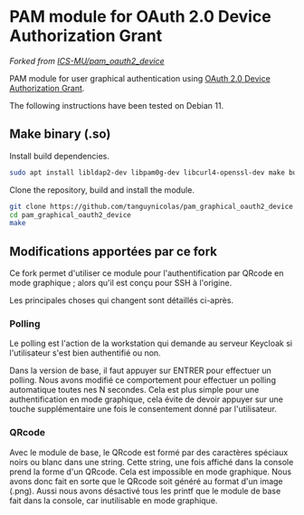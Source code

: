# PAM module for OAuth 2.0 Device Authorization Grant

*Forked from [ICS-MU/pam_oauth2_device](https://github.com/ICS-MU/pam_oauth2_device)*

PAM module for user graphical authentication using
[OAuth 2.0 Device Authorization Grant](https://tools.ietf.org/html/rfc8628).

The following instructions have been tested on Debian 11.

## Make binary (.so)

Install build dependencies.

```bash
sudo apt install libldap2-dev libpam0g-dev libcurl4-openssl-dev make build-essential
```

Clone the repository, build and install the module.

```bash
git clone https://github.com/tanguynicolas/pam_graphical_oauth2_device
cd pam_graphical_oauth2_device
make
```

## Modifications apportées par ce fork

Ce fork permet d'utiliser ce module pour l'authentification par QRcode en mode graphique ; alors qu'il est conçu pour SSH à l'origine.

Les principales choses qui changent sont détaillés ci-après.

### Polling

Le polling est l'action de la workstation qui demande au serveur Keycloak si l'utilisateur s'est bien authentifié ou non.

Dans la version de base, il faut appuyer sur ENTRER pour effectuer un polling. Nous avons modifié ce comportement pour effectuer un polling automatique toutes nes N secondes. Cela est plus simple pour une authentification en mode graphique, cela évite de devoir appuyer sur une touche supplémentaire une fois le consentement donné par l'utilisateur.

### QRcode

Avec le module de base, le QRcode est formé par des caractères spéciaux noirs ou blanc dans une string. Cette string, une fois affiché dans la console prend la forme d'un QRcode. Cela est impossible en mode graphique. Nous avons donc fait en sorte que le QRcode soit généré au format d'un image (.png). Aussi nous avons désactivé tous les printf que le module de base fait dans la console, car inutilisable en mode graphique.
